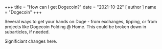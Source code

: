 +++
title = "How can I get Dogecoin?"
date = "2021-10-22"
[ author ]
  name = "Dogecoin"
+++
 
Several ways to get your hands on Doge - from exchanges, tipping, or from projects like Dogecoin Folding @ Home. This could be broken down in subarticles, if needed. 

Significiant changes here. 